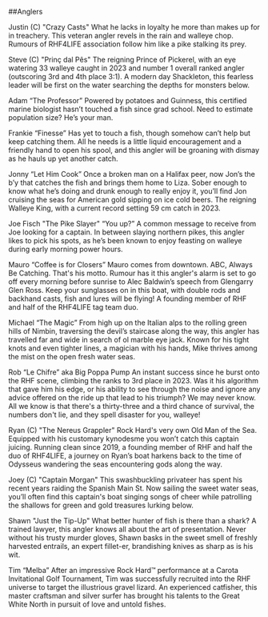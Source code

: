 ##Anglers

Justin (C)
"Crazy Casts"
What he lacks in loyalty he more than makes up for in treachery. This veteran angler revels in the rain and walleye chop. Rumours of RHF4LIFE association follow him like a pike stalking its prey.

Steve (C)
"Prinç dal Pês"
The reigning Prince of Pickerel, with an eye watering 33 walleye caught in 2023 and number 1 overall ranked angler (outscoring 3rd and 4th place 3:1). A modern day Shackleton, this fearless leader will be first on the water searching the depths for monsters below.

Adam
“The Professor” 
Powered by potatoes and Guinness, this certified marine biologist hasn’t touched a fish since grad school. Need to estimate population size? He’s your man.

Frankie
“Finesse”
Has yet to touch a fish, though somehow can’t help but keep catching them. All he needs is a little liquid encouragement and a friendly hand to open his spool, and this angler will be groaning with dismay as he hauls up yet another catch.

Jonny
“Let Him Cook”
Once a broken man on a Halifax peer, now Jon’s the b’y that catches the fish and brings them home to Liza. Sober enough to know what he’s doing and drunk enough to really enjoy it, you’ll find Jon cruising the seas for American gold sipping on ice cold beers. The reigning Walleye King, with a current record setting 59 cm catch in 2023.

Joe Fisch
"The Pike Slayer"
“You up?” A common message to receive from Joe looking for a captain. In between slaying northern pikes, this angler likes to pick his spots, as he’s been known to enjoy feasting on walleye during early morning power hours.

Mauro
“Coffee is for Closers”
Mauro comes from downtown. ABC, Always Be Catching. That's his motto. Rumour has it this angler's alarm is set to go off every morning before sunrise to Alec Baldwin’s speech from Glengarry Glen Ross. Keep your sunglasses on in this boat, with double rods and backhand casts, fish and lures will be flying! A founding member of RHF and half of the RHF4LIFE tag team duo.

Michael
“The Magic”
From high up on the Italian alps to the rolling green hills of Nimbin, traversing the devil’s staircase along the way, this angler has travelled far and wide in search of ol marble eye jack. Known for his tight knots and even tighter lines, a magician with his hands, Mike thrives among the mist on the open fresh water seas.

Rob
“Le Chifre” aka Big Poppa Pump
An instant success since he burst onto the RHF scene, climbing the ranks to 3rd place in 2023. Was it his algorithm that gave him his edge, or his ability to see through the noise and ignore any advice offered on the ride up that lead to his triumph? We may never know. All we know is that there's a thirty-three and a third chance of survival, the numbers don't lie, and they spell disaster for you, walleye!

Ryan (C)
"The Nereus Grappler"
Rock Hard's very own Old Man of the Sea. Equipped with his customary kynodesme you won’t catch this captain juicing. Running clean since 2019, a founding member of RHF and half the duo of RHF4LIFE, a journey on Ryan’s boat harkens back to the time of Odysseus wandering the seas encountering gods along the way.

Joey (C)
"Captain Morgan"
This swashbuckling privateer has spent his recent years raiding the Spanish Main St. Now sailing the sweet water seas, you’ll often find this captain's boat singing songs of cheer while patrolling the shallows for green and gold treasures lurking below.

Shawn
"Just the Tip-Up"
What better hunter of fish is there than a shark? A trained lawyer, this angler knows all about the art of presentation. Never without his trusty murder gloves, Shawn basks in the sweet smell of freshly harvested entrails, an expert fillet-er, brandishing knives as sharp as is his wit.

Tim
“Melba”
After an impressive Rock Hard™ performance at a Carota Invitational Golf Tournament, Tim was successfully recruited into the RHF universe to target the illustrious gravel lizard. An experienced catfisher, this master craftsman and silver surfer has brought his talents to the Great White North in pursuit of love and untold fishes.
